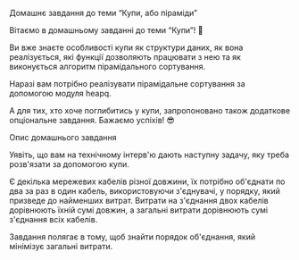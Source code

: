 Домашнє завдання до теми “Купи, або піраміди”

Вітаємо в домашньому завданні до теми “Купи”! 🙂

Ви вже знаєте особливості купи як структури даних, як вона реалізується, які
функції дозволяють працювати з нею та як виконується алгоритм пірамідального
сортування.

Наразі вам потрібно реалізувати пірамідальне сортування за допомогою модуля
heapq.

А для тих, хто хоче поглибитись у купи, запропоновано також додаткове
опціональне завдання. Бажаємо успіхів! 😎

Опис домашнього завдання

Уявіть, що вам на технічному інтерв'ю дають наступну задачу, яку треба
розв'язати за допомогою купи.

Є декілька мережевих кабелів різної довжини, їх потрібно об'єднати по два за раз
в один кабель, використовуючи з'єднувачі, у порядку, який призведе до найменших
витрат. Витрати на з'єднання двох кабелів дорівнюють їхній сумі довжин, а
загальні витрати дорівнюють сумі з'єднання всіх кабелів.

Завдання полягає в тому, щоб знайти порядок об'єднання, який мінімізує загальні
витрати.
